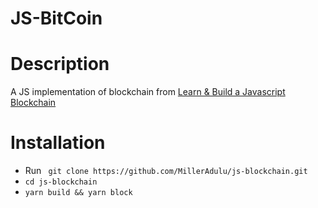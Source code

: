# JS-BitCoin

# Description
A JS implementation of blockchain from [Learn & Build a Javascript Blockchain](https://medium.com/@spenserhuang/learn-build-a-javascript-blockchain-part-1-ca61c285821e)

# Installation

- Run ` git clone https://github.com/MillerAdulu/js-blockchain.git`
- `cd js-blockchain`
- `yarn build && yarn block`